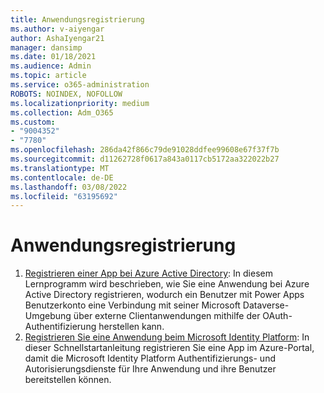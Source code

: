 ```yaml
---
title: Anwendungsregistrierung
ms.author: v-aiyengar
author: AshaIyengar21
manager: dansimp
ms.date: 01/18/2021
ms.audience: Admin
ms.topic: article
ms.service: o365-administration
ROBOTS: NOINDEX, NOFOLLOW
ms.localizationpriority: medium
ms.collection: Adm_O365
ms.custom:
- "9004352"
- "7780"
ms.openlocfilehash: 286da42f866c79de91028ddfee99608e67f37f7b
ms.sourcegitcommit: d11262728f0617a843a0117cb5172aa322022b27
ms.translationtype: MT
ms.contentlocale: de-DE
ms.lasthandoff: 03/08/2022
ms.locfileid: "63195692"
---
```

# <a name="application-registration"></a>Anwendungsregistrierung

1. [Registrieren einer App bei Azure Active Directory](https://docs.microsoft.com/powerapps/developer/data-platform/walkthrough-register-app-azure-active-directory): In diesem Lernprogramm wird beschrieben, wie Sie eine Anwendung bei Azure Active Directory registrieren, wodurch ein Benutzer mit Power Apps Benutzerkonto eine Verbindung mit seiner Microsoft Dataverse-Umgebung über externe Clientanwendungen mithilfe der OAuth-Authentifizierung herstellen kann.
1. [Registrieren Sie eine Anwendung beim Microsoft Identity Platform](https://docs.microsoft.com/azure/active-directory/develop/quickstart-register-app): In dieser Schnellstartanleitung registrieren Sie eine App im Azure-Portal, damit die Microsoft Identity Platform Authentifizierungs- und Autorisierungsdienste für Ihre Anwendung und ihre Benutzer bereitstellen können.
